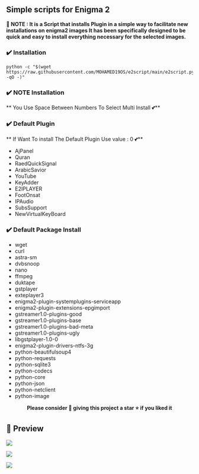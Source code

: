 ## Simple scripts for Enigma 2


**📣 NOTE : It is a Script that installs Plugin in a simple way to facilitate new installations on enigma2 images It has been specifically designed to be quick and easy to install everything necessary for the selected images.**

### ✔️ Installation

```fish
python -c "$(wget https://raw.githubusercontent.com/MOHAMED19OS/e2script/main/e2script.py -qO -)"
```

### ✔️ NOTE Installation

** You Use Space Between Numbers To Select Multi Install 💕**

### ✔️ Default Plugin

** If Want To install The Default Plugin Use value : 0 💕**

* AjPanel
* Quran
* RaedQuickSignal
* ArabicSavior
* YouTube
* KeyAdder
* E2IPLAYER
* FootOnsat
* IPAudio
* SubsSupport
* NewVirtualKeyBoard

### ✔️ Default Package Install

* wget
* curl
* astra-sm
* dvbsnoop
* nano
* ffmpeg
* duktape
* gstplayer
* exteplayer3
* enigma2-plugin-systemplugins-serviceapp
* enigma2-plugin-extensions-epgimport
* gstreamer1.0-plugins-good
* gstreamer1.0-plugins-base
* gstreamer1.0-plugins-bad-meta
* gstreamer1.0-plugins-ugly
* libgstplayer-1.0-0
* enigma2-plugin-drivers-ntfs-3g
* python-beautifulsoup4
* python-requests
* python-sqlite3
* python-codecs
* python-core
* python-json
* python-netclient
* python-image



<p align="center">
  <b>Please consider 🤗 giving this project a star ⭐ if you liked it</b>
</p>

## 📸 Preview


![](https://i.imgur.com/Iqvc8DK.png)

![](https://i.imgur.com/lgetWX8.png)

![](https://i.imgur.com/Le0ITNb.png)



